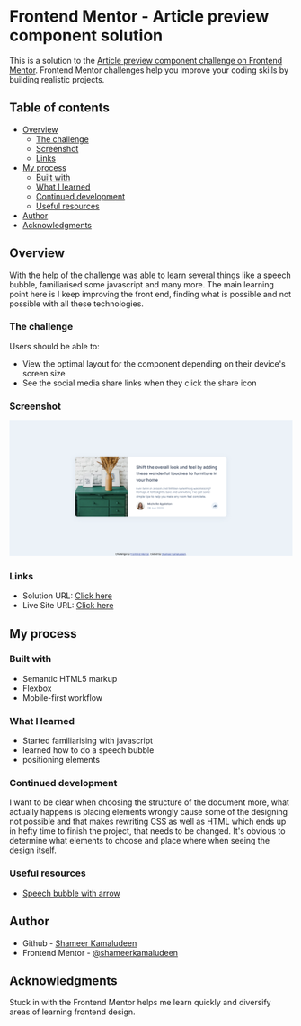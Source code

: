# Frontend Mentor - Article preview component solution

This is a solution to the [Article preview component challenge on Frontend Mentor](https://www.frontendmentor.io/challenges/article-preview-component-dYBN_pYFT). Frontend Mentor challenges help you improve your coding skills by building realistic projects. 

## Table of contents

- [Overview](#overview)
  - [The challenge](#the-challenge)
  - [Screenshot](#screenshot)
  - [Links](#links)
- [My process](#my-process)
  - [Built with](#built-with)
  - [What I learned](#what-i-learned)
  - [Continued development](#continued-development)
  - [Useful resources](#useful-resources)
- [Author](#author)
- [Acknowledgments](#acknowledgments)

## Overview

With the help of the challenge was able to learn several things like a speech bubble, familiarised some javascript and many more. The main learning point here is I keep improving the front end, finding what is possible and not possible with all these technologies.

### The challenge

Users should be able to:

- View the optimal layout for the component depending on their device's screen size
- See the social media share links when they click the share icon

### Screenshot

![](./screenshot.png)

### Links

- Solution URL: [Click here](https://github.com/shameerkamaludeen/article-preview-component)
- Live Site URL: [Click here](https://shameerkamaludeen.github.io/article-preview-component/)

## My process

### Built with

- Semantic HTML5 markup
- Flexbox
- Mobile-first workflow

### What I learned

- Started familiarising with javascript
- learned how to do a speech bubble
- positioning elements

### Continued development

I want to be clear when choosing the structure of the document more, what actually happens is placing elements wrongly cause some of the designing not possible and that makes rewriting CSS as well as HTML which ends up in hefty time to finish the project, that needs to be changed. It's obvious to determine what elements to choose and place where when seeing the design itself. 

### Useful resources

- [Speech bubble with arrow](https://stackoverflow.com/q/30299093/3877538)

## Author

- Github - [Shameer Kamaludeen](https://github.com/shameerkamaludeen)
- Frontend Mentor - [@shameerkamaludeen](https://www.frontendmentor.io/profile/shameerkamaludeen)

## Acknowledgments

Stuck in with the Frontend Mentor helps me learn quickly and diversify areas of learning frontend design.